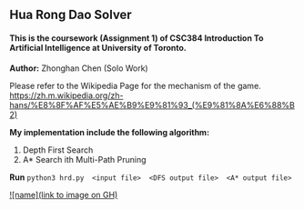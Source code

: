 ## Hua Rong Dao Solver

#### This is the coursework (Assignment 1) of CSC384 Introduction To Artificial Intelligence at University of Toronto.

**Author:** Zhonghan Chen (Solo Work)

Please refer to the Wikipedia Page for the mechanism of the game. \
https://zh.m.wikipedia.org/zh-hans/%E8%8F%AF%E5%AE%B9%E9%81%93_(%E9%81%8A%E6%88%B2)



**My implementation include the following algorithm:**
1. Depth First Search
2. A* Search ith Multi-Path Pruning


**Run**
`python3 hrd.py  <input file>  <DFS output file>  <A* output file>`


[![name](link to image on GH)](http://simonsays-tw.com/web/Klotski/HuaRongDao-1.jpg)
